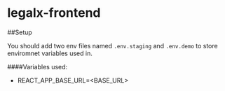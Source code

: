 # legalx-frontend

##Setup

You should add two env files named `.env.staging` and `.env.demo` to store enviromnet variables used in.

####Variables used:

- REACT_APP_BASE_URL=<BASE_URL>
